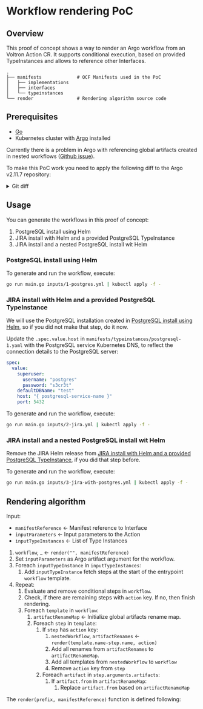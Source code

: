# Workflow rendering PoC

## Overview

This proof of concept shows a way to render an Argo workflow from an Voltron Action CR. It supports conditional execution, based on provided TypeInstances and allows to reference other Interfaces.

```
.
├── manifests             # OCF Manifests used in the PoC
│   ├── implementations
│   ├── interfaces
│   └── typeinstances
└── render                # Rendering algorithm source code
```

## Prerequisites

- [Go](https://golang.org)
- Kubernetes cluster with [Argo](https://argoproj.github.io/) installed

Currently there is a problem in Argo with referencing global artifacts created in nested workflows ([Github issue](https://github.com/argoproj/argo/issues/4772)).

To make this PoC work you need to apply the following diff to the Argo v2.11.7 repository:

<details><summary>Git diff</summary>

```
diff --git a/workflow/controller/operator.go b/workflow/controller/operator.go
index 583d6fd7..0ea36620 100644
--- a/workflow/controller/operator.go
+++ b/workflow/controller/operator.go
@@ -47,7 +47,6 @@ import (
 	argosync "github.com/argoproj/argo/workflow/sync"
 	"github.com/argoproj/argo/workflow/templateresolution"
 	wfutil "github.com/argoproj/argo/workflow/util"
-	"github.com/argoproj/argo/workflow/validate"
 )

 // wfOperationCtx is the context for evaluation and operation of a single workflow
@@ -213,24 +212,24 @@ func (woc *wfOperationCtx) operate() {
 			return
 		}
 		woc.eventRecorder.Event(woc.wf, apiv1.EventTypeNormal, "WorkflowRunning", "Workflow Running")
-		validateOpts := validate.ValidateOpts{ContainerRuntimeExecutor: woc.controller.GetContainerRuntimeExecutor()}
-		wftmplGetter := templateresolution.WrapWorkflowTemplateInterface(woc.controller.wfclientset.ArgoprojV1alpha1().WorkflowTemplates(woc.wf.Namespace))
-		cwftmplGetter := templateresolution.WrapClusterWorkflowTemplateInterface(woc.controller.wfclientset.ArgoprojV1alpha1().ClusterWorkflowTemplates())
+		//validateOpts := validate.ValidateOpts{ContainerRuntimeExecutor: woc.controller.GetContainerRuntimeExecutor()}
+		//wftmplGetter := templateresolution.WrapWorkflowTemplateInterface(woc.controller.wfclientset.ArgoprojV1alpha1().WorkflowTemplates(woc.wf.Namespace))
+		//cwftmplGetter := templateresolution.WrapClusterWorkflowTemplateInterface(woc.controller.wfclientset.ArgoprojV1alpha1().ClusterWorkflowTemplates())

 		// Validate the execution wfSpec
-		wfConditions, err := validate.ValidateWorkflow(wftmplGetter, cwftmplGetter, woc.wf, validateOpts)
-
-		if err != nil {
-			msg := fmt.Sprintf("invalid spec: %s", err.Error())
-			woc.markWorkflowFailed(msg)
-			woc.eventRecorder.Event(woc.wf, apiv1.EventTypeWarning, "WorkflowFailed", msg)
-			return
-		}
-		// If we received conditions during validation (such as SpecWarnings), add them to the Workflow object
-		if len(*wfConditions) > 0 {
-			woc.wf.Status.Conditions.JoinConditions(wfConditions)
-			woc.updated = true
-		}
+		//wfConditions, err := validate.ValidateWorkflow(wftmplGetter, cwftmplGetter, woc.wf, validateOpts)
+
+		//if err != nil {
+		//	msg := fmt.Sprintf("invalid spec: %s", err.Error())
+		//	woc.markWorkflowFailed(msg)
+		//	woc.eventRecorder.Event(woc.wf, apiv1.EventTypeWarning, "WorkflowFailed", msg)
+		//	return
+		//}
+		//// If we received conditions during validation (such as SpecWarnings), add them to the Workflow object
+		//if len(*wfConditions) > 0 {
+		//	woc.wf.Status.Conditions.JoinConditions(wfConditions)
+		//	woc.updated = true
+		//}

 		woc.workflowDeadline = woc.getWorkflowDeadline()
```
</details>

## Usage

You can generate the workflows in this proof of concept:
1. PostgreSQL install using Helm
2. JIRA install with Helm and a provided PostgreSQL TypeInstance
3. JIRA install and a nested PostgreSQL install wit Helm

### PostgreSQL install using Helm

To generate and run the workflow, execute:
```bash
go run main.go inputs/1-postgres.yml | kubectl apply -f -
```

### JIRA install with Helm and a provided PostgreSQL TypeInstance

We will use the PostgreSQL installation created in [PostgreSQL install using Helm](#postgresql-install-using-helm), so if you did not make that step, do it now.

Update the `.spec.value.host` in `manifests/typeinstances/postgresql-1.yaml` with the PostgreSQL service Kubernetes DNS, to reflect the connection details to the PostgreSQL server:
```yaml
spec:
  value:
    superuser:
      username: "postgres"
      password: "s3cr3t"
    defaultDBName: "test"
    host: "{ postgresql-service-name }"
    port: 5432
```

To generate and run the workflow, execute:
```bash
go run main.go inputs/2-jira.yml | kubectl apply -f -
```

### JIRA install and a nested PostgreSQL install wit Helm

Remove the JIRA Helm release from [JIRA install with Helm and a provided PostgreSQL TypeInstance](jira-install-with-helm-and-a-provided-postgresql-typeinstance), if you did that step before.

To generate and run the workflow, execute:
```bash
go run main.go inputs/3-jira-with-postgres.yml | kubectl apply -f -
```

## Rendering algorithm

Input:
- `manifestReference` <- Manifest reference to Interface
- `inputParameters` <- Input parameters to the Action
- `inputTypeInstances` <- List of Type Instances

1. `workflow`, _ <- `render("", manifestReference)`
2. Set `inputParameters` as Argo artifact argument for the workflow.
3. Foreach `inputTypeInstance` in `inputTypeInstances`:
   1. Add `inputTypeInstance` fetch steps at the start of the entrypoint `workflow` template.
4. Repeat:
   1. Evaluate and remove conditional steps in `workflow`.
   2. Check, if there are remaining steps with `action` key. If no, then finish rendering.
   3. Foreach `template` in `workflow`:
      1. `artifactRenameMap` <- Initialize global artifacts rename map.
      2. Foreach `step` in `template`:
         1. If `step` has `action` key:
            1. `nestedWorkflow`, `artifactRenames` <- `render(template.name-step.name, action)`
            2. Add all renames from `artifactRenames` to `artifactRenameMap`.
            3. Add all templates from `nestedWorkflow` to `workflow`
            4. Remove `action` key from `step`
         2. Foreach `artifact` in `step.arguments.artifacts`:
            1. If `artifact.from` in `artifactRenameMap`:
               1. Replace `artifact.from` based on `artifactRenameMap`


The `render(prefix, manifestReference)` function is defined following:

